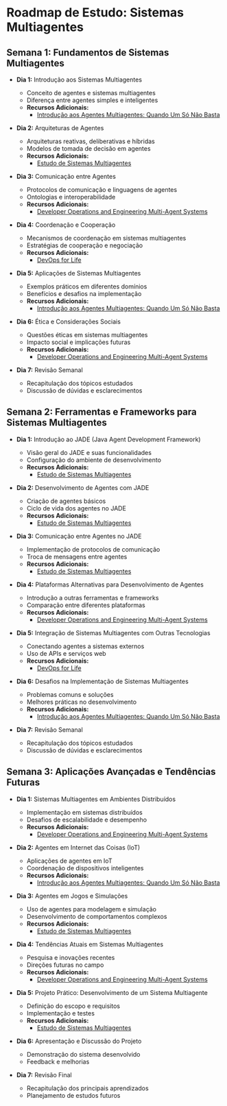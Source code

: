 # Roadmap de Estudo: Sistemas Multiagentes

## Semana 1: Fundamentos de Sistemas Multiagentes

- **Dia 1:** Introdução aos Sistemas Multiagentes
  - Conceito de agentes e sistemas multiagentes
  - Diferença entre agentes simples e inteligentes
  - **Recursos Adicionais:**
    - [Introdução aos Agentes Multiagentes: Quando Um Só Não Basta](https://toogood.tech/blog/introducao-aos-agentes-multiagentes/)

- **Dia 2:** Arquiteturas de Agentes
  - Arquiteturas reativas, deliberativas e híbridas
  - Modelos de tomada de decisão em agentes
  - **Recursos Adicionais:**
    - [Estudo de Sistemas Multiagentes](https://github.com/jgerlan/estudo_sistemas_multiagentes)

- **Dia 3:** Comunicação entre Agentes
  - Protocolos de comunicação e linguagens de agentes
  - Ontologias e interoperabilidade
  - **Recursos Adicionais:**
    - [Developer Operations and Engineering Multi-Agent Systems](https://arxiv.org/abs/2108.08117)

- **Dia 4:** Coordenação e Cooperação
  - Mecanismos de coordenação em sistemas multiagentes
  - Estratégias de cooperação e negociação
  - **Recursos Adicionais:**
    - [DevOps for Life](https://devopsforlife.io/index_modulos.html)

- **Dia 5:** Aplicações de Sistemas Multiagentes
  - Exemplos práticos em diferentes domínios
  - Benefícios e desafios na implementação
  - **Recursos Adicionais:**
    - [Introdução aos Agentes Multiagentes: Quando Um Só Não Basta](https://toogood.tech/blog/introducao-aos-agentes-multiagentes/)

- **Dia 6:** Ética e Considerações Sociais
  - Questões éticas em sistemas multiagentes
  - Impacto social e implicações futuras
  - **Recursos Adicionais:**
    - [Developer Operations and Engineering Multi-Agent Systems](https://arxiv.org/abs/2108.08117)

- **Dia 7:** Revisão Semanal
  - Recapitulação dos tópicos estudados
  - Discussão de dúvidas e esclarecimentos

## Semana 2: Ferramentas e Frameworks para Sistemas Multiagentes

- **Dia 1:** Introdução ao JADE (Java Agent Development Framework)
  - Visão geral do JADE e suas funcionalidades
  - Configuração do ambiente de desenvolvimento
  - **Recursos Adicionais:**
    - [Estudo de Sistemas Multiagentes](https://github.com/jgerlan/estudo_sistemas_multiagentes)

- **Dia 2:** Desenvolvimento de Agentes com JADE
  - Criação de agentes básicos
  - Ciclo de vida dos agentes no JADE
  - **Recursos Adicionais:**
    - [Estudo de Sistemas Multiagentes](https://github.com/jgerlan/estudo_sistemas_multiagentes)

- **Dia 3:** Comunicação entre Agentes no JADE
  - Implementação de protocolos de comunicação
  - Troca de mensagens entre agentes
  - **Recursos Adicionais:**
    - [Estudo de Sistemas Multiagentes](https://github.com/jgerlan/estudo_sistemas_multiagentes)

- **Dia 4:** Plataformas Alternativas para Desenvolvimento de Agentes
  - Introdução a outras ferramentas e frameworks
  - Comparação entre diferentes plataformas
  - **Recursos Adicionais:**
    - [Developer Operations and Engineering Multi-Agent Systems](https://arxiv.org/abs/2108.08117)

- **Dia 5:** Integração de Sistemas Multiagentes com Outras Tecnologias
  - Conectando agentes a sistemas externos
  - Uso de APIs e serviços web
  - **Recursos Adicionais:**
    - [DevOps for Life](https://devopsforlife.io/index_modulos.html)

- **Dia 6:** Desafios na Implementação de Sistemas Multiagentes
  - Problemas comuns e soluções
  - Melhores práticas no desenvolvimento
  - **Recursos Adicionais:**
    - [Introdução aos Agentes Multiagentes: Quando Um Só Não Basta](https://toogood.tech/blog/introducao-aos-agentes-multiagentes/)

- **Dia 7:** Revisão Semanal
  - Recapitulação dos tópicos estudados
  - Discussão de dúvidas e esclarecimentos

## Semana 3: Aplicações Avançadas e Tendências Futuras

- **Dia 1:** Sistemas Multiagentes em Ambientes Distribuídos
  - Implementação em sistemas distribuídos
  - Desafios de escalabilidade e desempenho
  - **Recursos Adicionais:**
    - [Developer Operations and Engineering Multi-Agent Systems](https://arxiv.org/abs/2108.08117)

- **Dia 2:** Agentes em Internet das Coisas (IoT)
  - Aplicações de agentes em IoT
  - Coordenação de dispositivos inteligentes
  - **Recursos Adicionais:**
    - [Introdução aos Agentes Multiagentes: Quando Um Só Não Basta](https://toogood.tech/blog/introducao-aos-agentes-multiagentes/)

- **Dia 3:** Agentes em Jogos e Simulações
  - Uso de agentes para modelagem e simulação
  - Desenvolvimento de comportamentos complexos
  - **Recursos Adicionais:**
    - [Estudo de Sistemas Multiagentes](https://github.com/jgerlan/estudo_sistemas_multiagentes)

- **Dia 4:** Tendências Atuais em Sistemas Multiagentes
  - Pesquisa e inovações recentes
  - Direções futuras no campo
  - **Recursos Adicionais:**
    - [Developer Operations and Engineering Multi-Agent Systems](https://arxiv.org/abs/2108.08117)

- **Dia 5:** Projeto Prático: Desenvolvimento de um Sistema Multiagente
  - Definição do escopo e requisitos
  - Implementação e testes
  - **Recursos Adicionais:**
    - [Estudo de Sistemas Multiagentes](https://github.com/jgerlan/estudo_sistemas_multiagentes)

- **Dia 6:** Apresentação e Discussão do Projeto
  - Demonstração do sistema desenvolvido
  - Feedback e melhorias

- **Dia 7:** Revisão Final
  - Recapitulação dos principais aprendizados
  - Planejamento de estudos futuros

